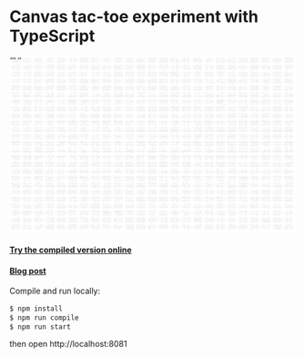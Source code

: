 # Canvas tac-toe experiment with TypeScript

![alt text](https://github.com/jukkhop/ts-tac-toe/blob/master/screenshot.png "Screenshot")

#### [Try the compiled version online][compiled]
#### [Blog post][post]

[compiled]: https://placeholder.com
[post]: https://placeholder.com

Compile and run locally:

```
$ npm install
$ npm run compile
$ npm run start
```

then open http://localhost:8081
